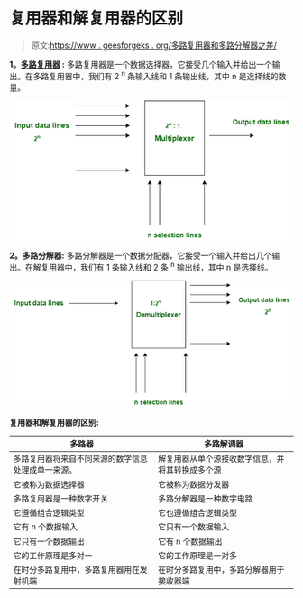 # 复用器和解复用器的区别

> 原文:[https://www . geesforgeks . org/多路复用器和多路分解器之差/](https://www.geeksforgeeks.org/difference-between-multiplexer-and-demultiplexer/)

**1。[多路复用器](https://www.geeksforgeeks.org/multiplexers-in-digital-logic/) :**
多路复用器是一个数据选择器，它接受几个输入并给出一个输出。在多路复用器中，我们有 2 <sup>n</sup> 条输入线和 1 条输出线，其中 n 是选择线的数量。

![](img/4ef374879022b6fbbf20017e3f3b588f.png)

**2。多路分解器:**
多路分解器是一个数据分配器，它接受一个输入并给出几个输出。在解复用器中，我们有 1 条输入线和 2 条 <sup>n</sup> 输出线，其中 n 是选择线。

![](img/c7ae90ee88ddc81fb6f3335ab2a696e7.png)

**复用器和解复用器的区别:**

<center>

| 多路器 | 多路解调器 |
| --- | --- |
| 多路复用器将来自不同来源的数字信息处理成单一来源。 | 解复用器从单个源接收数字信息，并将其转换成多个源 |
| 它被称为数据选择器 | 它被称为数据分发器 |
| 多路复用器是一种数字开关 | 多路分解器是一种数字电路 |
| 它遵循组合逻辑类型 | 它也遵循组合逻辑类型 |
| 它有 n 个数据输入 | 它只有一个数据输入 |
| 它只有一个数据输出 | 它有 n 个数据输出 |
| 它的工作原理是多对一 | 它的工作原理是一对多 |
| 在时分多路复用中，多路复用器用在发射机端 | 在时分多路复用中，多路分解器用于接收器端 |

</center>